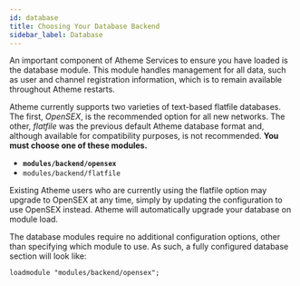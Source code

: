 ```yaml
---
id: database
title: Choosing Your Database Backend
sidebar_label: Database
---
```


An important component of Atheme Services to ensure you have loaded is the
database module. This module handles management for all data, such as
user and channel registration information, which is to remain available
throughout Atheme restarts.

Atheme currently supports two varieties of text-based flatfile databases. The first, _OpenSEX_, is the recommended option for all new networks. The other, _flatfile_ was the previous default Atheme database format and, although available for compatibility purposes, is not recommended. **You must choose one of these modules.**

* **`modules/backend/opensex`**
* `modules/backend/flatfile`

Existing Atheme users who are currently using the flatfile option may upgrade to OpenSEX at any time, simply by updating the configuration to use OpenSEX instead. Atheme will automatically upgrade your database on module load.

The database modules require no additional configuration options, other
than specifying which module to use. As such, a fully configured database
section will look like:

```
loadmodule "modules/backend/opensex";
```